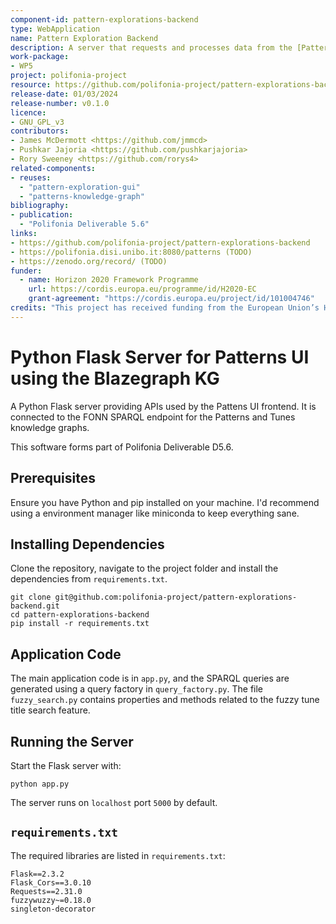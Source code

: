 ```yaml
---
component-id: pattern-explorations-backend
type: WebApplication
name: Pattern Exploration Backend
description: A server that requests and processes data from the [Patterns Knowledge Graph](https://github.com/polifonia-project/patterns-knowledge-graph) on behalf of the [Pattern Exploration GUI](https://github.com/polifonia-project/pattern-exploration-gui).
work-package:
- WP5
project: polifonia-project
resource: https://github.com/polifonia-project/pattern-explorations-backend/releases
release-date: 01/03/2024
release-number: v0.1.0
licence:
- GNU_GPL_v3
contributors:
- James McDermott <https://github.com/jmmcd>
- Pushkar Jajoria <https://github.com/pushkarjajoria>
- Rory Sweeney <https://github.com/rorys4>
related-components:
- reuses:
  - "pattern-exploration-gui"
  - "patterns-knowledge-graph"
bibliography:
- publication: 
  - "Polifonia Deliverable 5.6"
links:
- https://github.com/polifonia-project/pattern-explorations-backend
- https://polifonia.disi.unibo.it:8080/patterns (TODO)
- https://zenodo.org/record/ (TODO)
funder:
  - name: Horizon 2020 Framework Programme
    url: https://cordis.europa.eu/programme/id/H2020-EC
    grant-agreement: "https://cordis.europa.eu/project/id/101004746"
credits: "This project has received funding from the European Union’s Horizon 2020 research and innovation programme under grant agreement N. 101004746."
---
```


# Python Flask Server for Patterns UI using the Blazegraph KG

A Python Flask server providing APIs used by the Pattens UI frontend. It is connected to the FONN SPARQL endpoint for the Patterns and Tunes knowledge graphs.

This software forms part of Polifonia Deliverable D5.6.

## Prerequisites

Ensure you have Python and pip installed on your machine. I'd recommend using a environment manager like miniconda to keep everything sane.

## Installing Dependencies

Clone the repository, navigate to the project folder and install the dependencies from `requirements.txt`.

```
git clone git@github.com:polifonia-project/pattern-explorations-backend.git
cd pattern-explorations-backend
pip install -r requirements.txt
```

## Application Code

The main application code is in `app.py`, and the SPARQL queries are generated using a query factory in `query_factory.py`.
The file `fuzzy_search.py` contains properties and methods related to the fuzzy tune title search feature.

## Running the Server

Start the Flask server with:

```
python app.py
```

The server runs on `localhost` port `5000` by default.

## `requirements.txt`

The required libraries are listed in `requirements.txt`:

```
Flask==2.3.2
Flask_Cors==3.0.10
Requests==2.31.0
fuzzywuzzy~=0.18.0
singleton-decorator
```

